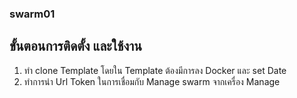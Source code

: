 ### swarm01
## ขั้นตอนการติดตั้ง และใช้งาน
 1. ทำ clone Template โดยใน Template ต้องมีการลง Docker และ set Date
 2. ทำการนำ Url Token ในการเชื่อมกับ Manage swarm จากเครื่อง Manage
